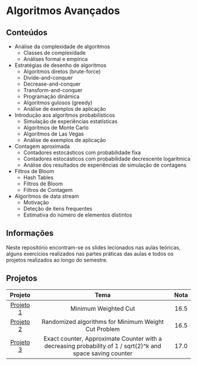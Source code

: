 # Algoritmos Avançados

## Conteúdos

- Análise da complexidade de algoritmos
    - Classes de complexidade
    - Análises formal e empírica
- Estratégias de desenho de algoritmos
    - Algoritmos diretos (brute-force)
    - Divide-and-conquer
    - Decrease-and-conquer
    - Transform-and-conquer
    - Programação dinâmica
    - Algoritmos gulosos (greedy)
    - Análise de exemplos de aplicação
- Introdução aos algoritmos probabilísticos
    - Simulação de experiências estatísticas
    - Algoritmos de Monte Carlo
    - Algoritmos de Las Vegas
    - Análise de exemplos de aplicação
- Contagem aproximada
    - Contadores estocásticos com probabilidade fixa
    - Contadores estocásticos com probabilidade decrescente logarítmica
    - Análise dos resultados de experiências de simulação de contagens
- Filtros de Bloom
    - Hash Tables
    - Filtros de Bloom
    - Filtros de Contagem
- Algoritmos de data stream
    - Motivação
    - Deteção de itens frequentes
    - Estimativa do número de elementos distintos

## Informações

Neste repositório encontram-se os slides lecionados nas aulas teóricas, alguns exercícios realizados nas partes práticas das aulas e todos os projetos realizados ao longo do semestre.

## Projetos

| Projeto | Tema | Nota |
| :-----: | :--: | :--: |
| [Projeto 1](Projetos/Projeto1) | Minimum Weighted Cut | 16.5 |
| [Projeto 2](Projetos/Projeto2) | Randomized algorithms for Minimum Weight Cut Problem | 16.5 |
| [Projeto 3](Projetos/Projeto3) | Exact counter, Approximate Counter with a decreasing probability of 1 / sqrt(2)^k and space saving counter | 17.0 |